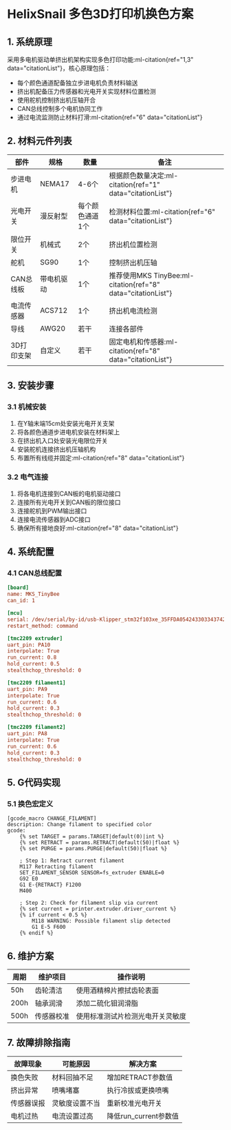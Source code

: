 # HelixSnail 多色3D打印机换色方案

## 1. 系统原理
采用多电机驱动单挤出机架构实现多色打印功能:ml-citation{ref="1,3" data="citationList"}，核心原理包括：
- 每个颜色通道配备独立步进电机负责材料输送
- 挤出机配备压力传感器和光电开关实现材料位置检测
- 使用舵机控制挤出机压轴开合
- CAN总线控制多个电机协同工作
- 通过电流监测防止材料打滑:ml-citation{ref="6" data="citationList"}

## 2. 材料元件列表
| 部件 | 规格 | 数量 | 备注 |
|------|------|------|------|
| 步进电机 | NEMA17 | 4-6个 | 根据颜色数量决定:ml-citation{ref="1" data="citationList"} |
| 光电开关 | 漫反射型 | 每个颜色通道1个 | 检测材料位置:ml-citation{ref="6" data="citationList"} |
| 限位开关 | 机械式 | 2个 | 挤出机位置检测 |
| 舵机 | SG90 | 1个 | 控制挤出机压轴 |
| CAN总线板 | 带电机驱动 | 1个 | 推荐使用MKS TinyBee:ml-citation{ref="8" data="citationList"} |
| 电流传感器 | ACS712 | 1个 | 挤出机电流检测 |
| 导线 | AWG20 | 若干 | 连接各部件 |
| 3D打印支架 | 自定义 | 若干 | 固定电机和传感器:ml-citation{ref="8" data="citationList"} |

## 3. 安装步骤
### 3.1 机械安装
1. 在Y轴末端15cm处安装光电开关支架
2. 将各颜色通道步进电机安装在材料架上
3. 在挤出机入口处安装光电限位开关
4. 安装舵机连接挤出机压轴机构
5. 布置所有线缆并固定:ml-citation{ref="8" data="citationList"}

### 3.2 电气连接
1. 将各电机连接到CAN板的电机驱动接口
2. 连接所有光电开关到CAN板的限位接口
3. 连接舵机到PWM输出接口
4. 连接电流传感器到ADC接口
5. 确保所有接地良好:ml-citation{ref="8" data="citationList"}

## 4. 系统配置
### 4.1 CAN总线配置
```ini
[board]
name: MKS_TinyBee
can_id: 1

[mcu]
serial: /dev/serial/by-id/usb-Klipper_stm32f103xe_35FFDA054243303343742157-if00
restart_method: command

[tmc2209 extruder]
uart_pin: PA10
interpolate: True
run_current: 0.8
hold_current: 0.5
stealthchop_threshold: 0

[tmc2209 filament1]
uart_pin: PA9
interpolate: True
run_current: 0.6
hold_current: 0.3
stealthchop_threshold: 0

[tmc2209 filament2]
uart_pin: PA8
interpolate: True
run_current: 0.6
hold_current: 0.3
stealthchop_threshold: 0
```

## 5. G代码实现
### 5.1 换色宏定义
```gcode
[gcode_macro CHANGE_FILAMENT]
description: Change filament to specified color
gcode:
    {% set TARGET = params.TARGET|default(0)|int %}
    {% set RETRACT = params.RETRACT|default(50)|float %}
    {% set PURGE = params.PURGE|default(50)|float %}
    
    ; Step 1: Retract current filament
    M117 Retracting filament
    SET_FILAMENT_SENSOR SENSOR=fs_extruder ENABLE=0
    G92 E0
    G1 E-{RETRACT} F1200
    M400
    
    ; Step 2: Check for filament slip via current
    {% set current = printer.extruder.driver_current %}
    {% if current < 0.5 %}
        M118 WARNING: Possible filament slip detected
        G1 E-5 F600
    {% endif %}
```

## 6. 维护方案

| 周期  | 维护项目       | 操作说明                         |
|-------|----------------|----------------------------------|
| 50h   | 齿轮清洁       | 使用酒精棉片擦拭齿轮表面         |
| 200h  | 轴承润滑       | 添加二硫化钼润滑脂               |
| 500h  | 传感器校准     | 使用标准测试片检测光电开关灵敏度 |

## 7. 故障排除指南

| 故障现象     | 可能原因           | 解决方案                     |
|--------------|--------------------|------------------------------|
| 换色失败     | 材料回抽不足       | 增加RETRACT参数值            |
| 挤出异常     | 喷嘴堵塞           | 执行冷拔或更换喷嘴           |
| 传感器误报   | 灵敏度设置不当     | 重新校准光电开关             |
| 电机过热     | 电流设置过高       | 降低run_current参数值        |
